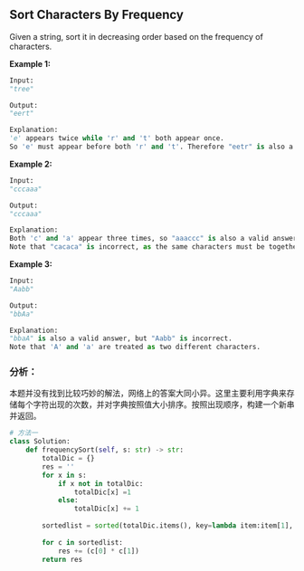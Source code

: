 ## Sort Characters By Frequency

Given a string, sort it in decreasing order based on the frequency of characters.

**Example 1:**

```python
Input:
"tree"

Output:
"eert"

Explanation:
'e' appears twice while 'r' and 't' both appear once.
So 'e' must appear before both 'r' and 't'. Therefore "eetr" is also a valid answer.
```

**Example 2:**

```python
Input:
"cccaaa"

Output:
"cccaaa"

Explanation:
Both 'c' and 'a' appear three times, so "aaaccc" is also a valid answer.
Note that "cacaca" is incorrect, as the same characters must be together.
```

**Example 3:**

```python
Input:
"Aabb"

Output:
"bbAa"

Explanation:
"bbaA" is also a valid answer, but "Aabb" is incorrect.
Note that 'A' and 'a' are treated as two different characters.
```

### **分析：**

本题并没有找到比较巧妙的解法，网络上的答案大同小异。这里主要利用字典来存储每个字符出现的次数，并对字典按照值大小排序。按照出现顺序，构建一个新串并返回。

```python
# 方法一
class Solution:
    def frequencySort(self, s: str) -> str:
        totalDic = {}
        res = ''
        for x in s:
            if x not in totalDic:
                totalDic[x] =1
            else:
                totalDic[x] += 1
        
        sortedlist = sorted(totalDic.items(), key=lambda item:item[1], reverse=True)
        
        for c in sortedlist:
            res += (c[0] * c[1])
        return res
```

